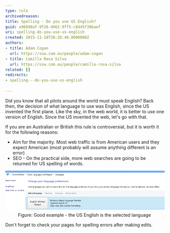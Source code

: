 ```yaml
---
type: rule
archivedreason: 
title: Spelling - Do you use US English?
guid: e96690af-9f26-4962-9ff5-c8445f386aef
uri: spelling-do-you-use-us-english
created: 2015-11-10T20:26:49.0000000Z
authors:
- title: Adam Cogan
  url: https://ssw.com.au/people/adam-cogan
- title: Camilla Rosa Silva
  url: https://ssw.com.au/people/camilla-rosa-silva
related: []
redirects:
- spelling---do-you-use-us-english

---
```


Did you know that all pilots around the world must speak English? Back then, the decision of what language to use was English, since the US invented the first plane. Like the sky, in the web world, it is better to use one version of English. Since the US invented the web, let's go with that.

<!--endintro-->

If you are an Australian or British this rule is controversial, but it is worth it for the following reasons:

* Aim for the majority. Most web traffic is from American users and they expect American (most probably will assume anything different is an error)
* SEO - On the practical side, more web searches are going to be returned for US spelling of words.

<dl class="goodImage"><dt> <img src="SetLanguageUS.png" alt="SetLanguageUS.png" style="width:700px;"> </dt><dd>Figure: Good example - the US English is the selected language </dd></dl>
Don't forget to check your pages for spelling errors after making edits.
